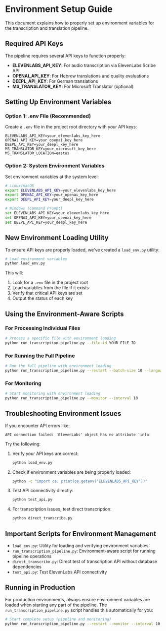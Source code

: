 # Environment Setup Guide

This document explains how to properly set up environment variables for the transcription and translation pipeline.

## Required API Keys

The pipeline requires several API keys to function properly:

- **ELEVENLABS_API_KEY**: For audio transcription via ElevenLabs Scribe API
- **OPENAI_API_KEY**: For Hebrew translations and quality evaluations
- **DEEPL_API_KEY**: For German translations
- **MS_TRANSLATOR_KEY**: For Microsoft Translator (optional)

## Setting Up Environment Variables

### Option 1: .env File (Recommended)

Create a `.env` file in the project root directory with your API keys:

```
ELEVENLABS_API_KEY=your_elevenlabs_key_here
OPENAI_API_KEY=your_openai_key_here
DEEPL_API_KEY=your_deepl_key_here
MS_TRANSLATOR_KEY=your_microsoft_key_here
MS_TRANSLATOR_LOCATION=eastus
```

### Option 2: System Environment Variables

Set environment variables at the system level:

```bash
# Linux/macOS
export ELEVENLABS_API_KEY=your_elevenlabs_key_here
export OPENAI_API_KEY=your_openai_key_here
export DEEPL_API_KEY=your_deepl_key_here

# Windows (Command Prompt)
set ELEVENLABS_API_KEY=your_elevenlabs_key_here
set OPENAI_API_KEY=your_openai_key_here
set DEEPL_API_KEY=your_deepl_key_here
```

## New Environment Loading Utility

To ensure API keys are properly loaded, we've created a `load_env.py` utility:

```bash
# Load environment variables
python load_env.py
```

This will:
1. Look for a `.env` file in the project root
2. Load variables from the file if it exists
3. Verify that critical API keys are set
4. Output the status of each key

## Using the Environment-Aware Scripts

### For Processing Individual Files

```bash
# Process a specific file with environment loading
python run_transcription_pipeline.py --file-id YOUR_FILE_ID
```

### For Running the Full Pipeline

```bash
# Run the full pipeline with environment loading
python run_transcription_pipeline.py --restart --batch-size 10 --languages en,de,he
```

### For Monitoring

```bash
# Start monitoring with environment loading
python run_transcription_pipeline.py --monitor --interval 10
```

## Troubleshooting Environment Issues

If you encounter API errors like:

```
API connection failed: 'ElevenLabs' object has no attribute 'info'
```

Try the following:

1. Verify your API keys are correct:
   ```bash
   python load_env.py
   ```

2. Check if environment variables are being properly loaded:
   ```bash
   python -c "import os; print(os.getenv('ELEVENLABS_API_KEY'))"
   ```

3. Test API connectivity directly:
   ```bash
   python test_api.py
   ```

4. For transcription issues, test direct transcription:
   ```bash
   python direct_transcribe.py
   ```

## Important Scripts for Environment Management

- `load_env.py`: Utility for loading and verifying environment variables
- `run_transcription_pipeline.py`: Environment-aware script for running pipeline operations
- `direct_transcribe.py`: Direct test of transcription API without database dependencies
- `test_api.py`: Test ElevenLabs API connectivity

## Running in Production

For production environments, always ensure environment variables are loaded when starting any part of the pipeline. The `run_transcription_pipeline.py` script handles this automatically for you:

```bash
# Start complete setup (pipeline and monitoring)
python run_transcription_pipeline.py --restart --monitor --interval 10
```